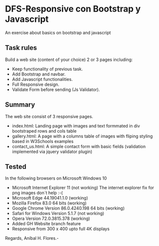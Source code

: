 # DFS-Responsive con Bootstrap y Javascript
An exercise about basics on bootstrap and javascript
## Task rules 
Build a web site (content of your choice) 2 or 3 pages including:
* Keep functionality of previous task. 
* Add Bootstrap and navbar.
* Add Javascript functionalities.
* Full Responsive design.
* Validate Form before sending (Js Validator).
## Summary

The web site consist of 3 responsive pages.
* index.html: Landing page with images and text formmated in div bootstraped rows and cols table
* gallery.html: A page with a columns table of images with fliping styling based in W3Schools examples
* contact_us.html: A simple contact form with basic fields (validation implemented via jquery validator plugin)   

## Tested
In the following browsers on Microsoft Windows 10
* Microsoft Internet Explorer 11 (not working) The internet explorer fix for png images don´t help :-(
* Microsoft Edge 44.19041.1.0 (working)
* Mozilla Firefox 83.0 64 bits (working)
* Google Chrome Version 86.0.4240.198 64 bits (working)
* Safari for Windows Version 5.1.7 (not working)
* Opera Version 72.0.3815.378 (working) 
* Added GH Website branch feature
* Responsive from 300 x 400 upto full 4K displays

Regards,
Aníbal H. Flores.-